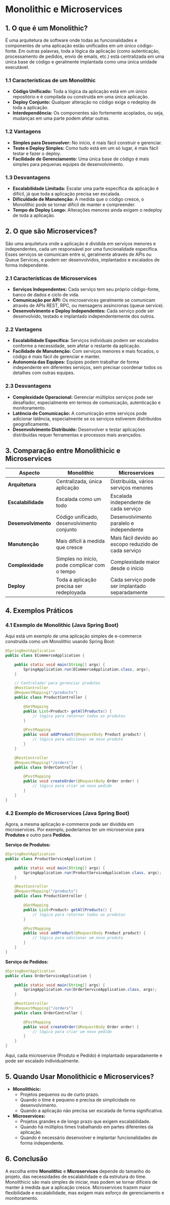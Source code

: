 # Monolithic e Microservices

## 1. O que é um Monolithic?

É uma arquitetura de software onde todas as funcionalidades e componentes de uma aplicação estão unificados em um único código-fonte. Em outras palavras, toda a lógica da aplicação (como autenticação, processamento de pedidos, envio de emails, etc.) está centralizada em uma única base de código e geralmente implantada como uma única unidade executável.

### 1.1 Características de um Monolithic

- **Código Unificado:** Toda a lógica da aplicação está em um único repositório e é compilada ou construída em uma única aplicação.
- **Deploy Conjunto:** Qualquer alteração no código exige o redeploy de toda a aplicação.
- **Interdependência:** Os componentes são fortemente acoplados, ou seja, mudanças em uma parte podem afetar outras.

### 1.2 Vantagens

- **Simples para Desenvolver:** No início, é mais fácil construir e gerenciar.
- **Teste e Deploy Simples:** Como tudo está em um só lugar, é mais fácil testar e fazer o deploy.
- **Facilidade de Gerenciamento:** Uma única base de código é mais simples para pequenas equipes de desenvolvimento.

### 1.3 Desvantagens

- **Escalabilidade Limitada:** Escalar uma parte específica da aplicação é difícil, já que toda a aplicação precisa ser escalada.
- **Dificuldade de Manutenção:** À medida que o código cresce, o Monolithic pode se tornar difícil de manter e compreender.
- **Tempo de Deploy Longo:** Alterações menores ainda exigem o redeploy de toda a aplicação.

## 2. O que são Microservices?

São uma arquitetura onde a aplicação é dividida em serviços menores e independentes, cada um responsável por uma funcionalidade específica. Esses serviços se comunicam entre si, geralmente através de APIs ou Queue Services, e podem ser desenvolvidos, implantados e escalados de forma independente.

### 2.1 Características de Microservices

- **Serviços Independentes:** Cada serviço tem seu próprio código-fonte, banco de dados e ciclo de vida.
- **Comunicação por API:** Os microservices geralmente se comunicam através de APIs REST, RPC, ou mensagens assíncronas (queue service).
- **Desenvolvimento e Deploy Independentes:** Cada serviço pode ser desenvolvido, testado e implantado independentemente dos outros.

### 2.2 Vantagens

- **Escalabilidade Específica:** Serviços individuais podem ser escalados conforme a necessidade, sem afetar o restante da aplicação.
- **Facilidade de Manutenção:** Com serviços menores e mais focados, o código é mais fácil de gerenciar e manter.
- **Autonomia das Equipes:** Equipes podem trabalhar de forma independente em diferentes serviços, sem precisar coordenar todos os detalhes com outras equipes.

### 2.3 Desvantagens

- **Complexidade Operacional:** Gerenciar múltiplos serviços pode ser desafiador, especialmente em termos de comunicação, autenticação e monitoramento.
- **Latência de Comunicação:** A comunicação entre serviços pode adicionar latência, especialmente se os serviços estiverem distribuídos geograficamente.
- **Desenvolvimento Distribuído:** Desenvolver e testar aplicações distribuídas requer ferramentas e processos mais avançados.

## 3. Comparação entre Monolithicic e Microservices

| Aspecto | Monolithic | Microservices |
| --- | --- | --- |
| **Arquitetura** | Centralizada, única aplicação | Distribuída, vários serviços menores |
| **Escalabilidade** | Escalada como um todo | Escalada independente de cada serviço |
| **Desenvolvimento** | Código unificado, desenvolvimento conjunto | Desenvolvimento paralelo e independente |
| **Manutenção** | Mais difícil à medida que cresce | Mais fácil devido ao escopo reduzido de cada serviço |
| **Complexidade** | Simples no início, pode complicar com o tempo | Complexidade maior desde o início |
| **Deploy** | Toda a aplicação precisa ser redeployada | Cada serviço pode ser implantado separadamente |

## 4. Exemplos Práticos

### 4.1 Exemplo de Monolithic (Java Spring Boot)

Aqui está um exemplo de uma aplicação simples de e-commerce construída como um Monolithic usando Spring Boot:

```java
@SpringBootApplication
public class ECommerceApplication {

    public static void main(String[] args) {
        SpringApplication.run(ECommerceApplication.class, args);
    }

    // Controlador para gerenciar produtos
    @RestController
    @RequestMapping("/products")
    public class ProductController {

        @GetMapping
        public List<Product> getAllProducts() {
            // lógica para retornar todos os produtos
        }

        @PostMapping
        public void addProduct(@RequestBody Product product) {
            // lógica para adicionar um novo produto
        }
    }

    @RestController
    @RequestMapping("/orders")
    public class OrderController {

        @PostMapping
        public void createOrder(@RequestBody Order order) {
            // lógica para criar um novo pedido
        }
    }
}

```

### 4.2 Exemplo de Microservices (Java Spring Boot)

Agora, a mesma aplicação e-commerce pode ser dividida em microservices. Por exemplo, poderíamos ter um microservice para **Produtos** e outro para **Pedidos**.

**Serviço de Produtos:**

```java
@SpringBootApplication
public class ProductServiceApplication {

    public static void main(String[] args) {
        SpringApplication.run(ProductServiceApplication.class, args);
    }

    @RestController
    @RequestMapping("/products")
    public class ProductController {

        @GetMapping
        public List<Product> getAllProducts() {
            // lógica para retornar todos os produtos
        }

        @PostMapping
        public void addProduct(@RequestBody Product product) {
            // lógica para adicionar um novo produto
        }
    }
}

```

**Serviço de Pedidos:**

```java
@SpringBootApplication
public class OrderServiceApplication {

    public static void main(String[] args) {
        SpringApplication.run(OrderServiceApplication.class, args);
    }

    @RestController
    @RequestMapping("/orders")
    public class OrderController {

        @PostMapping
        public void createOrder(@RequestBody Order order) {
            // lógica para criar um novo pedido
        }
    }
}

```

Aqui, cada microservice (Produto e Pedido) é implantado separadamente e pode ser escalado individualmente.

## 5. Quando Usar Monolithicic e Microservices?

- **Monolithicic:**
  - Projetos pequenos ou de curto prazo.
  - Quando o time é pequeno e precisa de simplicidade no desenvolvimento.
  - Quando a aplicação não precisa ser escalada de forma significativa.
- **Microservices:**
  - Projetos grandes e de longo prazo que exigem escalabilidade.
  - Quando há múltiplos times trabalhando em partes diferentes da aplicação.
  - Quando é necessário desenvolver e implantar funcionalidades de forma independente.

## 6. Conclusão

A escolha entre **Monolithic** e **Microservices** depende do tamanho do projeto, das necessidades de escalabilidade e da estrutura do time. Monolithicic são mais simples de iniciar, mas podem se tornar difíceis de manter à medida que a aplicação cresce. Microservices trazem maior flexibilidade e escalabilidade, mas exigem mais esforço de gerenciamento e monitoramento.
